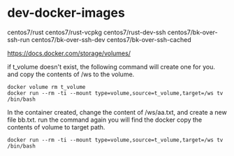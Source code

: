 # dev-docker-images

centos7/rust
centos7/rust-vcpkg
centos7/rust-dev-ssh
centos7/bk-over-ssh-run
centos7/bk-over-ssh-dev
centos7/bk-over-ssh-cached

https://docs.docker.com/storage/volumes/

<!-- docker volume create t_volume -->

if t_volume doesn't exist, the following command will create one for you. and copy the contents of /ws to the volume.
```
docker volume rm t_volume
docker run --rm -ti --mount type=volume,source=t_volume,target=/ws tv /bin/bash
```
In the container created, change the content of /ws/aa.txt, and create a new file bb.txt. run the command again you will find the docker copy the contents of volume to target path.

```
docker run --rm -ti --mount type=volume,source=t_volume,target=/ws tv /bin/bash
```
